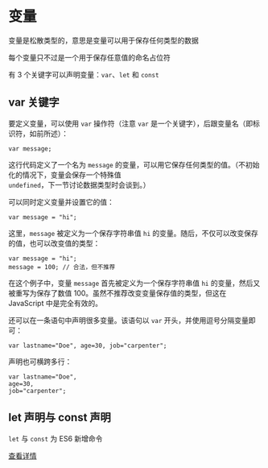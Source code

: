 <!--
 * @Author: shenxh
 * @Date: 2021-12-17 14:37:55
 * @LastEditors: shenxh
 * @LastEditTime: 2021-12-17 16:50:34
 * @Description: 变量
-->

# 变量
变量是松散类型的，意思是变量可以用于保存任何类型的数据

每个变量只不过是一个用于保存任意值的命名占位符

有 3 个关键字可以声明变量：`var`、`let` 和 `const`

## var 关键字
要定义变量，可以使用 `var` 操作符（注意 `var` 是一个关键字），后跟变量名（即标识符，如前所述）：
```
var message;
```

这行代码定义了一个名为 `message` 的变量，可以用它保存任何类型的值。（不初始化的情况下，变量会保存一个特殊值 `undefined`，下一节讨论数据类型时会谈到。）

可以同时定义变量并设置它的值：
```
var message = "hi";
```

这里，`message` 被定义为一个保存字符串值 `hi` 的变量。随后，不仅可以改变保存的值，也可以改变值的类型：
```
var message = "hi";
message = 100; // 合法，但不推荐
```

在这个例子中，变量 `message` 首先被定义为一个保存字符串值 `hi` 的变量，然后又被重写为保存了数值 100。虽然不推荐改变变量保存值的类型，但这在 JavaScript 中是完全有效的。

还可以在一条语句中声明很多变量。该语句以 `var` 开头，并使用逗号分隔变量即可：
```
var lastname="Doe", age=30, job="carpenter";
```

声明也可横跨多行：
```
var lastname="Doe",
age=30,
job="carpenter";
```

## let 声明与 const 声明
`let` 与 `const` 为 ES6 新增命令

[查看详情](https://es6.ruanyifeng.com/#docs/let)
